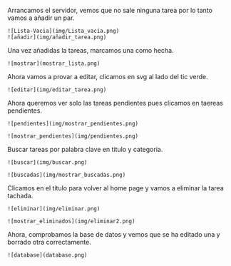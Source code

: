 Arrancamos el servidor, vemos que no sale ninguna tarea por lo tanto vamos a añadir un par.

```![Screenshot](screenshot.png)
![Lista-Vacia](img/Lista_vacia.png)
![añadir](img/añadir_tarea.png)
```

Una vez añadidas la tareas, marcamos una como hecha.

```
![mostrar](mostrar_lista.png)
```

Ahora vamos a provar  a editar, clicamos en svg al lado del tic verde.

```
![editar](img/editar_tarea.png)
```

Ahora queremos ver solo las tareas pendientes pues clicamos en taereas pendientes.

```
![pendientes](img/mostrar_pendientes.png)
```

```
![mostrar_pendientes](img/pendientes.png)
```

Buscar tareas por palabra clave en titulo y categoria.

```
![buscar](img/buscar.png)
```

```
![buscadas](img/mostrar_buscadas.png)
```

Clicamos en el título para volver al home page y vamos a eliminar la tarea tachada.

```
![eliminar](img/eliminar.png)
```

```
![mostrar_eliminados](img/eliminar2.png)
```

Ahora, comprobamos la base de datos y vemos que se ha editado una y borrado otra correctamente.

```
![database](database.png)
```
